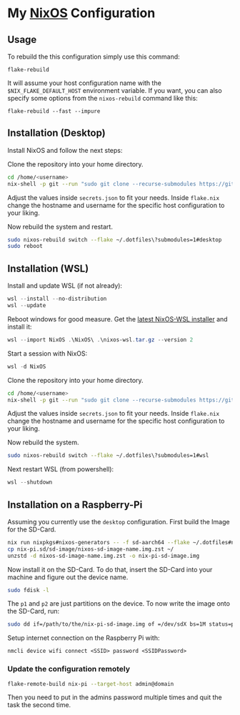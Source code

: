 # My [NixOS](https://nixos.org/) Configuration

## Usage
To rebuild the this configuration simply use this command:
```fish
flake-rebuild
```
It will assume your host configuration name with the `$NIX_FLAKE_DEFAULT_HOST` environment variable.
If you want, you can also specify some options from the `nixos-rebuild` command like this:
```fish
flake-rebuild --fast --impure
```

## Installation (Desktop)
Install NixOS and follow the next steps:

Clone the repository into your home directory.
```bash
cd /home/<username>
nix-shell -p git --run "sudo git clone --recurse-submodules https://github.com/anders130/dotfiles.git .dotfiles"
```
Adjust the values inside `secrets.json` to fit your needs. Inside `flake.nix` change the hostname and username for the specific host configuration to your liking. 

Now rebuild the system and restart.
```bash
sudo nixos-rebuild switch --flake ~/.dotfiles\?submodules=1#desktop
sudo reboot
```

## Installation (WSL)
Install and update WSL (if not already):
```powershell
wsl --install --no-distribution
wsl --update
```
Reboot windows for good measure.
Get the [latest NixOS-WSL installer](https://github.com/nix-community/NixOS-WSL) and install it:
```powershell
wsl --import NixOS .\NixOS\ .\nixos-wsl.tar.gz --version 2
```
Start a session with NixOS:
```powershell
wsl -d NixOS
```

Clone the repository into your home directory.
```bash
cd /home/<username>
nix-shell -p git --run "sudo git clone --recurse-submodules https://github.com/anders130/dotfiles.git .dotfiles"
```
Adjust the values inside `secrets.json` to fit your needs. Inside `flake.nix` change the hostname and username for the specific host configuration to your liking. 

Now rebuild the system.
```bash
sudo nixos-rebuild switch --flake ~/.dotfiles\?submodules=1#wsl
```
Next restart WSL (from powershell):
```powershell
wsl --shutdown
```

## Installation on a Raspberry-Pi
Assuming you currently use the `desktop` configuration.
First build the Image for the SD-Card.
```bash
nix run nixpkgs#nixos-generators -- -f sd-aarch64 --flake ~/.dotfiles#nix-pi --system aarch64-linux -o ./nix-pi.sd
cp nix-pi.sd/sd-image/nixos-sd-image-name.img.zst ~/
unzstd -d nixos-sd-image-name.img.zst -o nix-pi-sd-image.img
```
Now install it on the SD-Card. To do that, insert the SD-Card into your machine and figure out the device name.
```bash
sudo fdisk -l
```
The `p1` and `p2` are just partitions on the device. To now write the image onto the SD-Card, run:
```bash
sudo dd if=/path/to/the/nix-pi-sd-image.img of =/dev/sdX bs=1M status=progress
```
Setup internet connection on the Raspberry Pi with:
```
nmcli device wifi connect <SSID> password <SSIDPassword>
```
### Update the configuration remotely
```bash
flake-remote-build nix-pi --target-host admin@domain
```
Then you need to put in the admins password multiple times and quit the task the second time.

